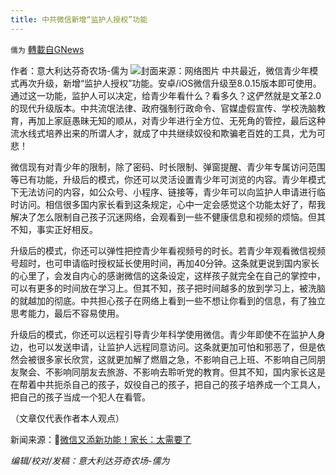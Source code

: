 ```yaml
---
title: 中共微信新增“监护人授权”功能
---
```

`儒为` [轉載自GNews](https://gnews.org/zh-hans/1590935/)

作者：意大利达芬奇农场-儒为
![](https://assets.gnews.org/wp-content/uploads/2021/10/微信青少年模式.jpeg)封面来源：网络图片
中共最近，微信青少年模式再次升级，新增“监护人授权”功能。安卓/iOS微信升级至8.0.15版本即可使用。通过这一功能，监护人可以决定，给青少年看什么？看多久？这俨然就是文革2.0的现代升级版本。中共流氓法律、政府强制行政命令、官媒虚假宣传、学校洗脑教育，再加上家庭愚昧无知的顺从，对青少年进行全方位、无死角的管控，最后这种流水线式培养出来的所谓人才，就成了中共继续奴役和欺骗老百姓的工具，尤为可悲！

微信现有对青少年的限制，除了密码、时长限制、弹窗提醒、青少年专属访问范围等已有功能，升级后的模式，你还可以灵活设置青少年可浏览的内容。青少年模式下无法访问的内容，如公众号、小程序、链接等，青少年可以向监护人申请进行临时访问。相信很多国内家长看到这条规定，心中一定会感觉这个功能太好了，帮我解决了怎么限制自己孩子沉迷网络，会观看到一些不健康信息和视频的烦恼。但其不知，事实正好相反。

升级后的模式，你还可以弹性把控青少年看视频号的时长。若青少年观看微信视频号超时，也可申请临时授权延长使用时间，再加40分钟。这条就更说到国内家长的心里了，会发自内心的感谢微信的这条设定，这样孩子就完全在自己的掌控中，可以有更多的时间放在学习上。但其不知，孩子把时间越多的放到学习上，被洗脑的就越加的彻底。中共担心孩子在网络上看到一些不想让你看到的信息，有了独立思考能力，最后不容易使用。

升级后的模式，你还可以远程引导青少年科学使用微信。青少年即使不在监护人身边，也可以发送申请，让监护人远程同意访问。这条就更加可怕和邪恶了，但是依然会被很多家长欣赏，这就更加解了燃眉之急，不影响自己上班、不影响自己同朋友聚会、不影响同朋友去旅游、不影响去聆听党的教育。但其不知，国内家长这是在帮着中共扼杀自己的孩子，奴役自己的孩子，把自己的孩子培养成一个工具人，把自己的孩子当成一个犯人在看管。

（文章仅代表作者本人观点）

新闻来源：🔗[微信又添新功能！家长：太需要了](https://mp.weixin.qq.com/s/IT4xKW-gX1h1yndrEyyebw)

*编辑/校对/发稿：意大利达芬奇农场-儒为*

